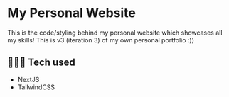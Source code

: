 # My Personal Website

This is the code/styling behind my personal website which showcases all my skills! This is v3 (iteration 3) of my own personal portfolio :))

## 🧑🏽‍💻 Tech used 

- NextJS
- TailwindCSS
